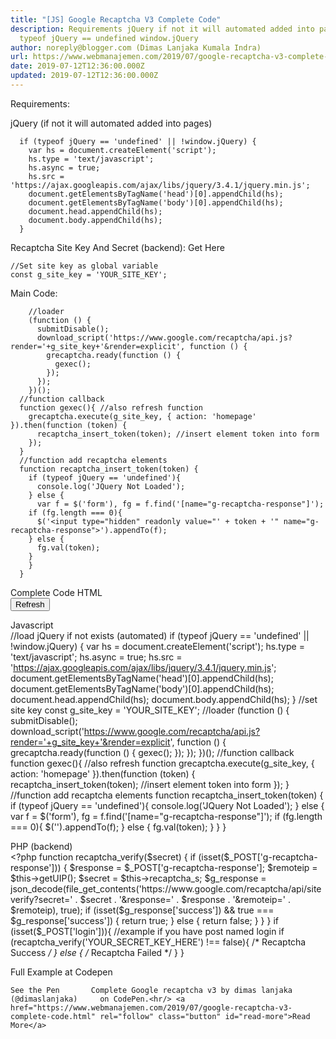 ```yaml
---
title: "[JS] Google Recaptcha V3 Complete Code"
description: Requirements jQuery if not it will automated added into pages if
  typeof jQuery == undefined window.jQuery
author: noreply@blogger.com (Dimas Lanjaka Kumala Indra)
url: https://www.webmanajemen.com/2019/07/google-recaptcha-v3-complete-code.html
date: 2019-07-12T12:36:00.000Z
updated: 2019-07-12T12:36:00.000Z
---
```


Requirements:  
    
jQuery (if not it will automated added into pages) 
    
      if (typeof jQuery == 'undefined' || !window.jQuery) {
        var hs = document.createElement('script');
        hs.type = 'text/javascript';
        hs.async = true;
        hs.src = 'https://ajax.googleapis.com/ajax/libs/jquery/3.4.1/jquery.min.js';
        document.getElementsByTagName('head')[0].appendChild(hs);
        document.getElementsByTagName('body')[0].appendChild(hs);
        document.head.appendChild(hs);
        document.body.appendChild(hs);
      }
    
     
Recaptcha Site Key And Secret (backend): Get Here
    
    //Set site key as global variable
    const g_site_key = 'YOUR_SITE_KEY';
    
     
Main Code:
    
        //loader
        (function () {
          submitDisable();
          download_script('https://www.google.com/recaptcha/api.js?render='+g_site_key+'&render=explicit', function () {
            grecaptcha.ready(function () {
              gexec();
            });
          });
        })();
      //function callback
      function gexec(){ //also refresh function
        grecaptcha.execute(g_site_key, { action: 'homepage' }).then(function (token) {
          recaptcha_insert_token(token); //insert element token into form
        });
      }
      //function add recaptcha elements
      function recaptcha_insert_token(token) {
        if (typeof jQuery == 'undefined'){
          console.log('JQuery Not Loaded');
        } else {
          var f = $('form'), fg = f.find('[name="g-recaptcha-response"]');
        if (fg.length === 0){
          $('<input type="hidden" readonly value="' + token + '" name="g-recaptcha-response">').appendTo(f);
        } else {
          fg.val(token);
        }
        }
      }
    
  
   
Complete Code
  HTML  
      <!--button refresh token (example)-->
      <button class="btn-block btn" onclick="gexec()">Refresh</button>
  
  Javascript  
    //load jQuery if not exists (automated)
    if (typeof jQuery == 'undefined' || !window.jQuery) {
      var hs = document.createElement('script');
      hs.type = 'text/javascript';
      hs.async = true;
      hs.src = 'https://ajax.googleapis.com/ajax/libs/jquery/3.4.1/jquery.min.js';
      document.getElementsByTagName('head')[0].appendChild(hs);
      document.getElementsByTagName('body')[0].appendChild(hs);
      document.head.appendChild(hs);
      document.body.appendChild(hs);
    }
    //set site key
    const g_site_key = 'YOUR_SITE_KEY';
    //loader
    (function () {
      submitDisable();
      download_script('https://www.google.com/recaptcha/api.js?render='+g_site_key+'&render=explicit', function () {
        grecaptcha.ready(function () {
          gexec();
        });
      });
    })();
    //function callback
    function gexec(){ //also refresh function
      grecaptcha.execute(g_site_key, { action: 'homepage' }).then(function (token) {
        recaptcha_insert_token(token); //insert element token into form
      });
    }
    //function add recaptcha elements
    function recaptcha_insert_token(token) {
      if (typeof jQuery == 'undefined'){
        console.log('JQuery Not Loaded');
      } else {
        var f = $('form'), fg = f.find('[name="g-recaptcha-response"]');
      if (fg.length === 0){
        $('<input type="hidden" readonly value="' + token + '" name="g-recaptcha-response">').appendTo(f);
      } else {
        fg.val(token);
      }
      }
    }
  
  PHP (backend)  
      <?php
      function recaptcha_verify($secret)
      {
      	if (isset($_POST['g-recaptcha-response'])) {
      		$response = $_POST['g-recaptcha-response'];
      		$remoteip = $this->getUIP();
      		$secret = $this->recaptcha_s;
      		$g_response = json_decode(file_get_contents('https://www.google.com/recaptcha/api/siteverify?secret=' . $secret . '&response=' . $response . '&remoteip=' . $remoteip), true);
      		if (isset($g_response['success']) && true === $g_response['success']) {
      			return true;
      		} else {
      			return false;
      		}
      	}
      }
      if (isset($_POST['login'])){ //example if you have post named login
      	if (recaptcha_verify('YOUR_SECRET_KEY_HERE') !== false){
      		/* Recaptcha Success */
      	} else {
      		/* Recaptcha Failed */
      	}
      }
  
  
Full Example at Codepen
  
    See the Pen       Complete Google recaptcha v3 by dimas lanjaka (@dimaslanjaka)     on CodePen.<hr/> <a href="https://www.webmanajemen.com/2019/07/google-recaptcha-v3-complete-code.html" rel="follow" class="button" id="read-more">Read More</a>